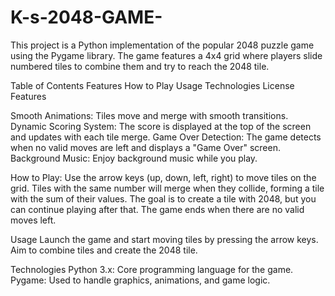 # K-s-2048-GAME-
This project is a Python implementation of the popular 2048 puzzle game using the Pygame library. The game features a 4x4 grid where players slide numbered tiles to combine them and try to reach the 2048 tile.

Table of Contents
Features
How to Play
Usage
Technologies
License
Features


Smooth Animations: Tiles move and merge with smooth transitions.
Dynamic Scoring System: The score is displayed at the top of the screen and updates with each tile merge.
Game Over Detection: The game detects when no valid moves are left and displays a "Game Over" screen.
Background Music: Enjoy background music while you play.

How to Play:
Use the arrow keys (up, down, left, right) to move tiles on the grid.
Tiles with the same number will merge when they collide, forming a tile with the sum of their values.
The goal is to create a tile with 2048, but you can continue playing after that.
The game ends when there are no valid moves left.


Usage
Launch the game and start moving tiles by pressing the arrow keys.
Aim to combine tiles and create the 2048 tile.


Technologies
Python 3.x: Core programming language for the game.
Pygame: Used to handle graphics, animations, and game logic.

